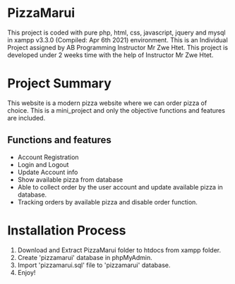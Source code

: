 # PizzaMarui
This project is coded with pure php, html, css, javascript, jquery and mysql in xampp v3.3.0 (Compiled: Apr 6th 2021) environment. This is an Individual Project assigned by AB Programming Instructor Mr Zwe Htet. This project is developed under 2 weeks time with the help of Instructor Mr Zwe Htet.

# Project Summary
This website is a modern pizza website where we can order pizza of choice. This is a mini_project and only the objective functions and features are included.
## Functions and features
- Account Registration
- Login and Logout
- Update Account info
- Show available pizza from database
- Able to collect order by the user account and update available pizza in database.
- Tracking orders by available pizza and disable order function.

# Installation Process
1. Download and Extract PizzaMarui folder to htdocs from xampp folder.
2. Create 'pizzamarui' database in phpMyAdmin.
3. Import 'pizzamarui.sql' file to 'pizzamarui' database.
4. Enjoy!
